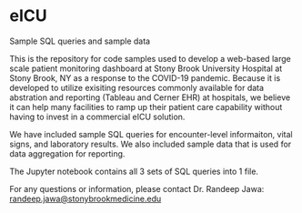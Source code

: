 # eICU
Sample SQL queries and sample data

This is the repository for code samples used to develop a web-based large scale patient monitoring dashboard at Stony Brook University Hospital at Stony Brook, NY as a response to the COVID-19 pandemic.
Because it is developed to utilize exisiting resources commonly available for data abstration and reporting (Tableau and Cerner EHR) at hospitals, we believe it can help many facilities to ramp up their patient care capability without having to invest in a commercial eICU solution.


We have included sample SQL queries for encounter-level informaiton, vital signs, and laboratory results.
We also included sample data that is used for data aggregation for reporting.


The Jupyter notebook contains all 3 sets of SQL queries into 1 file.


For any questions or information, please contact Dr. Randeep Jawa:
randeep.jawa@stonybrookmedicine.edu
